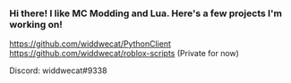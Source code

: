 ### Hi there! I like MC Modding and Lua. Here's a few projects I'm working on!

https://github.com/widdwecat/PythonClient                
https://github.com/widdwecat/roblox-scripts (Private for now)

Discord: widdwecat#9338




<!--
**widdwecat/widdwecat** is a ✨ _special_ ✨ repository because its `README.md` (this file) appears on your GitHub profile.

Here are some ideas to get you started:

- 🔭 I’m currently working on ...
- 🌱 I’m currently learning ...
- 👯 I’m looking to collaborate on ...
- 🤔 I’m looking for help with ...
- 💬 Ask me about ...
- 📫 How to reach me: ...
- 😄 Pronouns: ...
- ⚡ Fun fact: ...
-->
